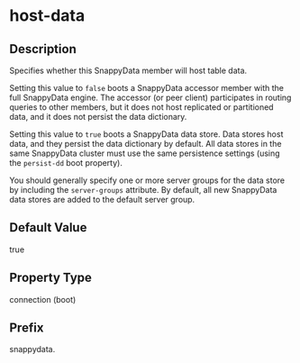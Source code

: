 # host-data

## Description

Specifies whether this SnappyData member will host table data.

Setting this value to `false` boots a SnappyData accessor member with the full SnappyData engine. The accessor (or peer client) participates in routing queries to other members, but it does not host replicated or partitioned data, and it does not persist the data dictionary.

Setting this value to `true` boots a SnappyData data store. Data stores host data, and they persist the data dictionary by default. All data stores in the same SnappyData cluster must use the same persistence settings (using the `persist-dd` boot property).

You should generally specify one or more server groups for the data store by including the `server-groups` attribute. By default, all new SnappyData data stores are added to the default server group.

## Default Value

true

## Property Type

connection (boot)

## Prefix

snappydata.
